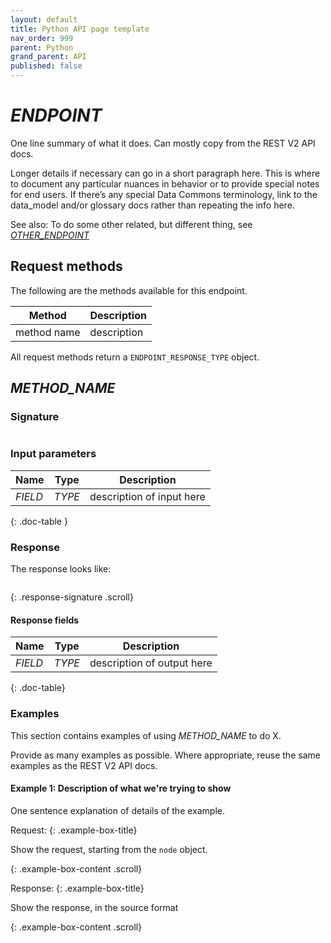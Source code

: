 ```yaml
---
layout: default
title: Python API page template
nav_order: 999
parent: Python
grand_parent: API
published: false
---
```


# _ENDPOINT_

One line summary of what it does. Can mostly copy from the REST V2 API docs.

Longer details if necessary can go in a short paragraph here. This is where to document any particular nuances in behavior or to provide special notes for end users. If there’s any special Data Commons terminology, link to the data_model and/or glossary docs rather than repeating the info here. 


See also:
    To do some other related, but different thing, see [_OTHER_ENDPOINT_](link)


## Request methods

The following are the methods available for this endpoint. 

| Method | Description | 
|--------|-------------|
| method name | description |

All request methods return a `ENDPOINT_RESPONSE_TYPE` object.


## _METHOD_NAME_

### Signature

```

```

### Input parameters

| Name          | Type  |   Description  |
|---------------|-------|----------------|
| _FIELD_    | _TYPE_   | description of input here |

{: .doc-table }

### Response 

The response looks like:

```json

```
{: .response-signature .scroll}

#### Response fields

| Name     | Type   | Description                |
| -------- | ------ | -------------------------- |
| _FIELD_    | _TYPE_   | description of output here |

{: .doc-table}


### Examples

This section contains examples of using _METHOD\_NAME_ to do X.

Provide as many examples as possible. Where appropriate, reuse the same examples as the REST V2 API docs.

#### Example 1: Description of what we're trying to show

One sentence explanation of details of the example. 

Request:
{: .example-box-title}

Show the request, starting from the `node` object.

{: .example-box-content .scroll}

Response:
{: .example-box-title}

Show the response, in the source format

{: .example-box-content .scroll}
